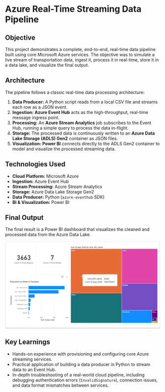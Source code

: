 # Azure Real-Time Streaming Data Pipeline

## Objective
This project demonstrates a complete, end-to-end, real-time data pipeline built using core Microsoft Azure services. The objective was to simulate a live stream of transportation data, ingest it, process it in real-time, store it in a data lake, and visualize the final output.

## Architecture
The pipeline follows a classic real-time data processing architecture:



1.  **Data Producer:** A Python script reads from a local CSV file and streams each row as a JSON event.
2.  **Ingestion:** **Azure Event Hub** acts as the high-throughput, real-time message ingress point.
3.  **Processing:** An **Azure Stream Analytics** job subscribes to the Event Hub, running a simple query to process the data in-flight.
4.  **Storage:** The processed data is continuously written to an **Azure Data Lake Storage (ADLS) Gen2** container as JSON files.
5.  **Visualization:** **Power BI** connects directly to the ADLS Gen2 container to model and visualize the processed streaming data.

## Technologies Used
* **Cloud Platform:** Microsoft Azure
* **Ingestion:** Azure Event Hub
* **Stream Processing:** Azure Stream Analytics
* **Storage:** Azure Data Lake Storage Gen2
* **Data Producer:** Python (`azure-eventhub` SDK)
* **BI & Visualization:** Power BI

## Final Output
The final result is a Power BI dashboard that visualizes the cleaned and processed data from the Azure Data Lake.

![Final Power BI Dashboard](Transportation_Analysis.png)

## Key Learnings
* Hands-on experience with provisioning and configuring core Azure streaming services.
* Practical application of building a data producer in Python to stream data to an Event Hub.
* In-depth troubleshooting of a real-world cloud pipeline, including debugging authentication errors (`InvalidSignature`), connection issues, and data format mismatches between services.
